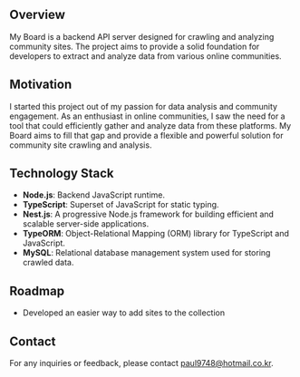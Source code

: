 ## Overview

My Board is a backend API server designed for crawling and analyzing community sites. The project aims to provide a solid foundation for developers to extract and analyze data from various online communities.

## Motivation

I started this project out of my passion for data analysis and community engagement. As an enthusiast in online communities, I saw the need for a tool that could efficiently gather and analyze data from these platforms. My Board aims to fill that gap and provide a flexible and powerful solution for community site crawling and analysis.

## Technology Stack

- **Node.js**: Backend JavaScript runtime.
- **TypeScript**: Superset of JavaScript for static typing.
- **Nest.js**: A progressive Node.js framework for building efficient and scalable server-side applications.
- **TypeORM**: Object-Relational Mapping (ORM) library for TypeScript and JavaScript.
- **MySQL**: Relational database management system used for storing crawled data.

## Roadmap

- Developed an easier way to add sites to the collection

## Contact

For any inquiries or feedback, please contact [paul9748@hotmail.co.kr](mailto:paul9748@hotmail.co.kr).
